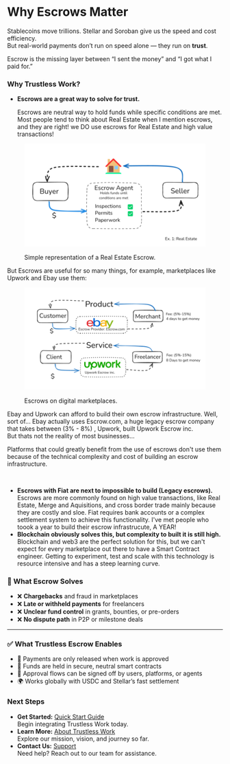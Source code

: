 # Why Escrows Matter

Stablecoins move trillions. Stellar and Soroban give us the speed and cost efficiency.\
But real-world payments don’t run on speed alone — they run on **trust**.

Escrow is the missing layer between “I sent the money” and “I got what I paid for.”

### **Why Trustless Work?**

*   **Escrows are a great way to solve for trust.**&#x20;

    Escrows are neutral way to hold funds while specific conditions are met. Most people tend to think about Real Estate when I mention escrows, and they are right! we DO use escrows for Real Estate and high value transactions!

<figure><img src="../.gitbook/assets/image (2) (1) (1) (1) (1) (1) (1) (1).png" alt=""><figcaption><p>Simple representation of a Real Estate Escrow.</p></figcaption></figure>

But Escrows are useful for so many things, for example, marketplaces like Upwork and Ebay use them:&#x20;

<figure><img src="../.gitbook/assets/image (3) (1) (1) (1) (1) (1).png" alt=""><figcaption><p>Escrows on digital marketplaces. </p></figcaption></figure>

Ebay and Upwork can afford to build their own escrow infrastructure. Well, sort of... Ebay actually uses Escrow.com, a huge legacy escrow company that takes between (3% -  8%) , Upwork, built Upwork Escrow inc. \
But thats not the reality of most businesses...&#x20;

Platforms that could greatly benefit from the use of escrows don't use them because of the technical complexity and cost of building an escrow infrastructure.

<figure><img src="../.gitbook/assets/image (4) (1) (1) (1).png" alt=""><figcaption></figcaption></figure>

* **Escrows with Fiat are next to impossible to build (Legacy escrows).**\
  Escrows are more commonly found on high value transactions, like Real Estate, Merge and Aquisitions, and cross border trade mainly because they are costly and sloe. Fiat requires bank accounts or a complex settlement system to achieve this functionality. I've met people who toook a year to build their escrow infrastrucute, A YEAR!
* **Blockchain obviously solves this, but complexity to built it is still high.**\
  Blockchain and web3 are the perfect solution for this, but we can't expect for every marketplace out there to have a Smart Contract engineer. Getting to experiment, test and scale with this technology is resource intensive and has a steep learning curve.



### 🧩 What Escrow Solves

* ❌ **Chargebacks** and fraud in marketplaces
* ❌ **Late or withheld payments** for freelancers
* ❌ **Unclear fund control** in grants, bounties, or pre-orders
* ❌ **No dispute path** in P2P or milestone deals

***

### ✅ What Trustless Escrow Enables

* 💸 Payments are only released when work is approved
* 🔐 Funds are held in secure, neutral smart contracts
* 🤖 Approval flows can be signed off by users, platforms, or agents
* 🌍 Works globally with USDC and Stellar’s fast settlement



### **Next Steps**

* **Get Started:** [Quick Start Guide](../developer-resources/getting-started.md)\
  Begin integrating Trustless Work today.
* **Learn More:** [About Trustless Work](broken-reference)\
  Explore our mission, vision, and journey so far.
* **Contact Us:** [Support](../appendices/contact-and-support.md)\
  Need help? Reach out to our team for assistance.
